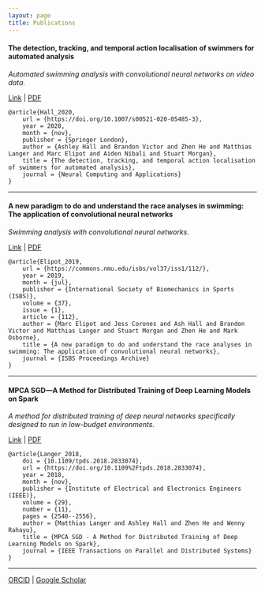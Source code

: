 ```yaml
---
layout: page
title: Publications
---
```


#### The detection, tracking, and temporal action localisation of swimmers for automated analysis
_Automated swimming analysis with convolutional neural networks on video data._

[Link](https://doi.org/10.1007/s00521-020-05485-3) | [PDF](/download/Hall2020_Article_TheDetectionTrackingAndTempora.pdf)
```
@article{Hall_2020,
	url = {https://doi.org/10.1007/s00521-020-05485-3},
	year = 2020,
	month = {nov},
	publisher = {Springer London},
	author = {Ashley Hall and Brandon Victor and Zhen He and Matthias Langer and Marc Elipot and Aiden Nibali and Stuart Morgan},
	title = {The detection, tracking, and temporal action localisation of swimmers for automated analysis},
	journal = {Neural Computing and Applications}
}
```

_______

#### A new paradigm to do and understand the race analyses in swimming: The application of convolutional neural networks
_Swimming analysis with convolutional neural networks._

[Link](https://commons.nmu.edu/isbs/vol37/iss1/112/) | [PDF](/download/A_NEW_PARADIGM.pdf)
```
@article{Elipot_2019,
	url = {https://commons.nmu.edu/isbs/vol37/iss1/112/},
	year = 2019,
	month = {jul},
	publisher = {International Society of Biomechanics in Sports (ISBS)},
	volume = {37},
	issue = {1},
	article = {112},
	author = {Marc Elipot and Jess Corones and Ash Hall and Brandon Victor and Matthias Langer and Stuart Morgan and Zhen He and Mark Osborne},
	title = {A new paradigm to do and understand the race analyses in swimming: The application of convolutional neural networks},
	journal = {ISBS Proceedings Archive}
}
```

_______

#### MPCA SGD—A Method for Distributed Training of Deep Learning Models on Spark
_A method for distributed training of deep neural networks specifically designed to run in low-budget environments._

[Link](https://ieeexplore.ieee.org/abstract/document/8354695) | [PDF](/download/TPDS_MPCA_SGD.pdf)
```
@article{Langer_2018,
	doi = {10.1109/tpds.2018.2833074},
	url = {https://doi.org/10.1109%2Ftpds.2018.2833074},
	year = 2018,
	month = {nov},
	publisher = {Institute of Electrical and Electronics Engineers (IEEE)},
	volume = {29},
	number = {11},
	pages = {2540--2556},
	author = {Matthias Langer and Ashley Hall and Zhen He and Wenny Rahayu},
	title = {MPCA SGD - A Method for Distributed Training of Deep Learning Models on Spark},
	journal = {IEEE Transactions on Parallel and Distributed Systems}
} 
```

_______


[ORCID](https://orcid.org/0000-0002-0881-4098) | [Google Scholar](https://scholar.google.com/citations?user=zCj07uQAAAAJ)
